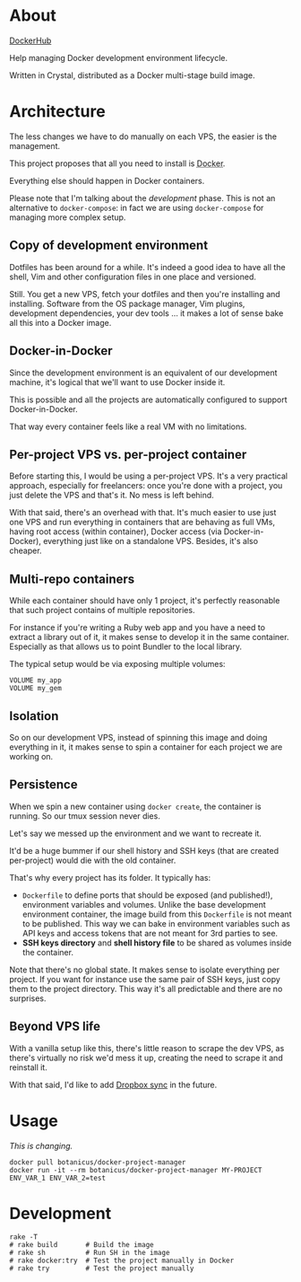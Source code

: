 # About

[DockerHub](https://cloud.docker.com/repository/docker/botanicus/docker-project-manager/general)

Help managing Docker development environment lifecycle.

Written in Crystal, distributed as a Docker multi-stage build image.

# Architecture

The less changes we have to do manually on each VPS, the easier is the management.

This project proposes that all you need to install is <abbr title="And Mosh if you're so inclined">Docker</abbr>.

Everything else should happen in Docker containers.

Please note that I'm talking about the _development_ phase. This is not an alternative to `docker-compose`: in fact we are using `docker-compose` for managing more complex setup.

## Copy of development environment

Dotfiles has been around for a while. It's indeed a good idea to have all the shell, Vim and other configuration files in one place and versioned.

Still. You get a new VPS, fetch your dotfiles and then you're installing and installing. Software from the OS package manager, Vim plugins, development dependencies, your dev tools ... it makes a lot of sense bake all this into a Docker image.

## Docker-in-Docker

Since the development environment is an equivalent of our development machine, it's logical that we'll want to use Docker inside it.

This is possible and all the projects are automatically configured to support Docker-in-Docker.

That way every container feels like a real VM with no limitations.

## Per-project VPS vs. per-project container

Before starting this, I would be using a per-project VPS. It's a very practical approach, especially for freelancers: once you're done with a project, you just delete the VPS and that's it. No mess is left behind.

With that said, there's an overhead with that. It's much easier to use just one VPS and run everything in containers that are behaving as full VMs, having root access (within container), Docker access (via Docker-in-Docker), everything just like on a standalone VPS. Besides, it's also cheaper.

## Multi-repo containers

While each container should have only 1 project, it's perfectly reasonable that such project contains of multiple repositories.

For instance if you're writing a Ruby web app and you have a need to extract a library out of it, it makes sense to develop it in the same container. Especially as that allows us to point Bundler to the local library.

The typical setup would be via exposing multiple volumes:

```
VOLUME my_app
VOLUME my_gem
```

## Isolation

So on our development VPS, instead of spinning this image and doing everything in it, it makes sense to spin a container for each project we are working on.

## Persistence

When we spin a new container using `docker create`, the container is running. So our tmux session never dies.

Let's say we messed up the environment and we want to recreate it.

It'd be a huge bummer if our shell history and SSH keys (that are created per-project) would die with the old container.

That's why every project has its folder. It typically has:

- `Dockerfile` to define ports that should be exposed (and published!), environment variables and volumes. Unlike the base development environment container, the image build from this `Dockerfile` is not meant to be published. This way we can bake in environment variables such as API keys and access tokens that are not meant for 3rd parties to see.
- **SSH keys directory** and **shell history file** to be shared as volumes inside the container.

Note that there's no global state. It makes sense to isolate everything per project. If you want for instance use the same pair of SSH keys, just copy them to the project directory. This way it's all predictable and there are no surprises.

## Beyond VPS life

With a vanilla setup like this, there's little reason to scrape the dev VPS, as there's virtually no risk we'd mess it up, creating the need to scrape it and reinstall it.

With that said, I'd like to add [Dropbox sync](https://github.com/botanicus/docker-project-manager/issues/7) in the future.

# Usage

_This is changing._

```
docker pull botanicus/docker-project-manager
docker run -it --rm botanicus/docker-project-manager MY-PROJECT ENV_VAR_1 ENV_VAR_2=test
```

# Development

```
rake -T
# rake build       # Build the image
# rake sh          # Run SH in the image
# rake docker:try  # Test the project manually in Docker
# rake try         # Test the project manually
```
